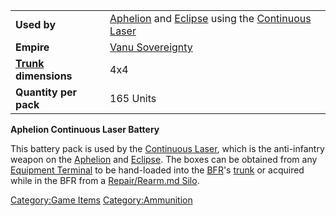 |                                  |                                                                                                     |
| -------------------------------- | --------------------------------------------------------------------------------------------------- |
| **Used by**                      | [Aphelion](Aphelion.md) and [Eclipse](Eclipse.md) using the [Continuous Laser](Continuous_Laser.md) |
| **Empire**                       | [Vanu Sovereignty](Vanu_Sovereignty.md)                                                             |
| **[Trunk](Trunk.md) dimensions** | 4x4                                                                                                 |
| **Quantity per pack**            | 165 Units                                                                                           |

**Aphelion Continuous Laser Battery**

This battery pack is used by the [Continuous
Laser](Continuous_Laser.md), which is the anti-infantry weapon
on the [Aphelion](Aphelion.md) and
[Eclipse](Eclipse.md). The boxes can be obtained from any
[Equipment Terminal](Equipment_Terminal.md) to be hand-loaded
into the [BFR](BattleFrame_Robotics.md)'s [trunk](trunk.md) or acquired
while in the BFR from a [Repair/Rearm.md
Silo](Repair_Rearm_Silo.md).

[Category:Game Items](Category:Game_Items.md)
[Category:Ammunition](Category:Ammunition.md)
